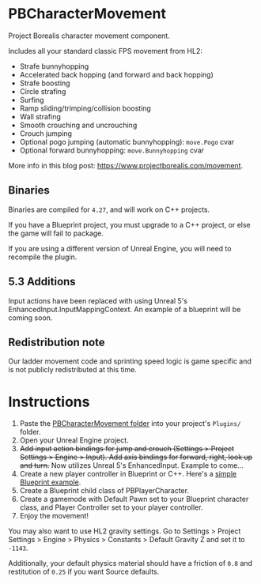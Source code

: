 # PBCharacterMovement

Project Borealis character movement component.

Includes all your standard classic FPS movement from HL2:

* Strafe bunnyhopping
* Accelerated back hopping (and forward and back hopping)
* Strafe boosting
* Circle strafing
* Surfing
* Ramp sliding/trimping/collision boosting
* Wall strafing
* Smooth crouching and uncrouching
* Crouch jumping
* Optional pogo jumping (automatic bunnyhopping): `move.Pogo` cvar
* Optional forward bunnyhopping: `move.Bunnyhopping` cvar

More info in this blog post: https://www.projectborealis.com/movement.

## Binaries

Binaries are compiled for `4.27`, and will work on C++ projects.

If you have a Blueprint project, you must upgrade to a C++ project, or else the game will fail to package.

If you are using a different version of Unreal Engine, you will need to recompile the plugin.

## 5.3 Additions
Input actions have been replaced with using Unreal 5's EnhancedInput.InputMappingContext. An example of a blueprint will be coming soon.

## Redistribution note

Our ladder movement code and sprinting speed logic is game specific and is not publicly redistributed at this time.

# Instructions

1. Paste the [PBCharacterMovement folder](https://github.com/ProjectBorealis/PBCharacterMovement/archive/master.zip) into your project's `Plugins/` folder.
2. Open your Unreal Engine project.
3. ~~Add input action bindings for jump and crouch (Settings > Project Settings > Engine > Input). Add axis bindings for forward, right, look up and turn.~~
Now utilizes Unreal 5's EnhancedInput. Example to come...
4. Create a new player controller in Blueprint or C++. Here's a [simple Blueprint example](https://blueprintue.com/blueprint/l7vxktwk/).
5. Create a Blueprint child class of PBPlayerCharacter.
6. Create a gamemode with Default Pawn set to your Blueprint character class, and Player Controller set to your player controller.
7. Enjoy the movement!

You may also want to use HL2 gravity settings. Go to Settings > Project Settings > Engine > Physics > Constants > Default Gravity Z and set it to `-1143`.

Additionally, your default physics material should have a friction of `0.8` and restitution of `0.25` if you want Source defaults.
